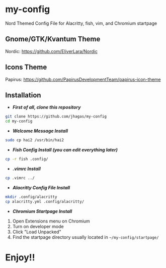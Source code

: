 # my-config
Nord Themed Config File for Alacritty, fish, vim, and Chromium startpage

## Gnome/GTK/Kvantum Theme
Nordic: https://github.com/EliverLara/Nordic

## Icons Theme
Papirus: https://github.com/PapirusDevelopmentTeam/papirus-icon-theme

## Installation
- ***First of all, clone this repository***
```bash
git clone https://github.com/jhagas/my-config
cd my-config
```

- ***Welcome Message Install***
```bash
sudo cp hai2 /usr/bin/hai2
```

- ***Fish Config Install (you can edit everything later)***
```bash
cp -r fish .config/
```

- ***.vimrc Install***
```bash
cp .vimrc ../
```

- ***Alacritty Config File Install***
```bash
mkdir .config/alacritty
cp alacritty.yml .config/alacritty/
```

- ***Chromium Startpage Install***
1. Open Extensions menu on Chromium
2. Turn on developer mode
3. Click "Load Unpacked"
4. Find the startpage directory
usually located in
```~/my-config/startpage/```

# Enjoy!!
